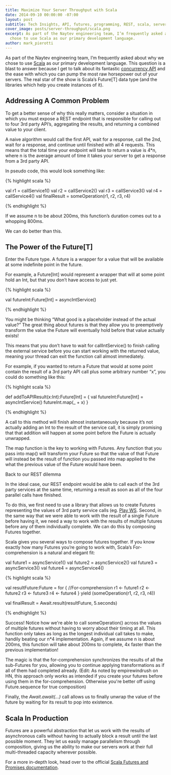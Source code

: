 ```yaml
---
title: Maximize Your Server Throughput with Scala
date: 2014-09-10 00:00:00 -07:00
layout: post
subtitle: Tech Insights, API, futures, programming, REST, scala, servers, throughput
cover_image: posts/server-throughput/scala.png
excerpt: As part of the Naytev engineering team, I’m frequently asked about why we
  chose to use Scala as our primary development language.
author: mark_pierotti
---
```


As part of the Naytev engineering team, I’m frequently asked about why we chose to use [Scala](http://www.scala-lang.org/) as our primary development language.  This question is a blast to answer because I get to talk about its fantastic [concurrency API](http://www.scala-lang.org/api/current/index.html#scala.concurrent.package) and the ease with which you can pump the most raw horsepower out of your servers.  The real star of the show is Scala’s Future[T] data type (and the libraries which help you create instances of it). 

## Addressing A Common Problem

To get a better sense of why this really matters, consider a situation in which you must expose a REST endpoint that is responsible for calling out to four 3rd party API’s, aggregating the results, and returning a combined value to your client.

A naive algorithm would call the first API, wait for a response, call the 2nd, wait for a response, and continue until finished with all 4 requests.  This means that the total time your endpoint will take to return a value is 4\*n, where n is the average amount of time it takes your server to get a response from a 3rd party API.

In pseudo code, this would look something like:

{% highlight scala %}

val r1 = callService1()
val r2 = callService2()
val r3 = callService3()
val r4 = callService4()
val finalResult = someOperation(r1, r2, r3, r4)

{% endhighlight %}

If we assume n to be about 200ms, this function’s duration comes out to a whopping 800ms.

We can do better than this.

## The Power of the Future[T]

Enter the Future type.  A future is a wrapper for a value that will be available at some indefinite point in the future.

For example, a Future[Int] would represent a wrapper that will at some point hold an Int, but that you don’t have access to just yet.

{% highlight scala %}

val futureInt:Future\[Int\] = asyncIntService()

{% endhighlight %}

You might be thinking “What good is a placeholder instead of the actual value?”  The great thing about futures is that they allow you to preemptively transform the value the Future will eventually hold before that value actually exists!

This means that you don’t have to wait for callIntService() to finish calling the external service before you can start working with the returned value, meaning your thread can exit the function call almost immediately.

For example, if you wanted to return a Future that would at some point contain the result of a 3rd party API call plus some arbitrary number “x”, you could do something like this:

{% highlight scala %}

def addToAPIResult(x:Int):Future[Int] = {
  val futureInt:Future[Int] = asyncIntService()
  futureInt.map(_ + x)
}

{% endhighlight %}

A call to this method will finish almost instantaneously because it’s not actually adding an Int to the result of the service call, it is simply promising that that addition will happen at some point before the Future is actually unwrapped.

The map function is the key to working with Futures. Any function that you pass into map() will transform your Future so that the value of that Future will instead be the result of function you passed into map applied to the what the previous value of the Future would have been.

Back to our REST dilemma

In the ideal case, our REST endpoint would be able to call each of the 3rd party services at the same time, returning a result as soon as all of the four parallel calls have finished.

To do this, we first need to use a library that allows us to create Futures representing the values of 3rd party service calls (eg. [Play WS](https://www.playframework.com/documentation/2.2.x/api/scala/index.html#play.api.libs.ws.package). Second, in the same way that we were able to work with the result of a single Future before having it, we need a way to work with the results of multiple futures before any of them individually complete. We can do this by composing Futures together.

Scala gives you several ways to compose futures together. If you know exactly how many Futures you’re going to work with, Scala’s For-comprehension is a natural and elegant fit:

val future1 = asyncService1()
val future2 = asyncService2()
val future3 = asyncService3()
val future4 = asyncService4()

{% highlight scala %}

val resultFuture:Future = for { //For-comprehension
  r1 <- future1
   r2 <- future2
   r3 <- future3
   r4 <- future4
 } yield (someOperation(r1, r2, r3, r4))
 
 val finalResult = Await.result(resultFuture, 5.seconds)

 {% endhighlight %}
 
Success! Notice how we're able to call someOperation() across the values of multiple futures without having to worry about their timing at all. This function only takes as long as the longest individual call takes to make, handily beating our n\*4 implementation. Again, if we assume n is about 200ms, this function will take about 200ms to complete, 4x faster than the previous implementation!

The magic is that the for-comprehension synchronizes the results of all the sub-Futures for you, allowing you to continue applying transformations as if all of them had completed already.
(Edit: As noted by empirewindrush on HN, this approach only works as intended if you create your futures before using them in the for-comprehension. Otherwise you're better off using Future.sequence for true composition)

Finally, the _Await.await(...)_ call allows us to finally unwrap the value of the future by waiting for its result to pop into existence.

## Scala In Production

Futures are a powerful abstraction that let us work with the results of asynchronous calls without having to actually block a result until the last possible moment. They let us easily manage parallelism through composition, giving us the ability to make our servers work at their full multi-threaded capacity wherever possible.

For a more in-depth look, head over to the official [Scala Futures and Promises documentation](http://docs.scala-lang.org/overviews/core/futures.html).